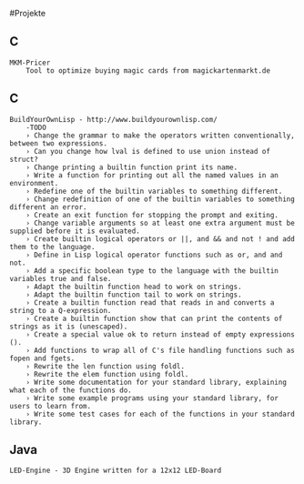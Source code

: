 #Projekte

## C #
	MKM-Pricer
		Tool to optimize buying magic cards from magickartenmarkt.de

## C 

	BuildYourOwnLisp - http://www.buildyourownlisp.com/
		-TODO
		› Change the grammar to make the operators written conventionally, between two expressions.
		› Can you change how lval is defined to use union instead of struct?
		› Change printing a builtin function print its name.
		› Write a function for printing out all the named values in an environment.
		› Redefine one of the builtin variables to something different.
		› Change redefinition of one of the builtin variables to something different an error.
		› Create an exit function for stopping the prompt and exiting.
		› Change variable arguments so at least one extra argument must be supplied before it is evaluated.
		› Create builtin logical operators or ||, and && and not ! and add them to the language.
		› Define in Lisp logical operator functions such as or, and and not.
		› Add a specific boolean type to the language with the builtin variables true and false.
		› Adapt the builtin function head to work on strings.
		› Adapt the builtin function tail to work on strings.
		› Create a builtin function read that reads in and converts a string to a Q-expression.
		› Create a builtin function show that can print the contents of strings as it is (unescaped).
		› Create a special value ok to return instead of empty expressions ().
		› Add functions to wrap all of C's file handling functions such as fopen and fgets.
		› Rewrite the len function using foldl.
		› Rewrite the elem function using foldl.
		› Write some documentation for your standard library, explaining what each of the functions do.
		› Write some example programs using your standard library, for users to learn from.
		› Write some test cases for each of the functions in your standard library.

## Java

	LED-Engine - 3D Engine written for a 12x12 LED-Board